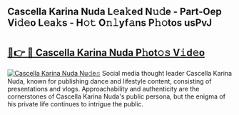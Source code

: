 ## Cascella Karina Nuda L𝚎a𝚔ed N𝚞𝚍e - Part-Oep Vi𝚍𝚎o L𝚎a𝚔s - H𝚘𝚝 O𝚗𝚕yf𝚊ns P𝚑𝚘tos usPvJ

# <h2><a href="http://kf4snt.oniu.top/?m=Cascella+Karina+Nuda">🔗👉 🔴 Cascella Karina Nuda P𝚑ot𝚘𝚜 V𝚒d𝚎o</a></h2>

[![Cascella Karina Nuda Nu𝚍e𝚜](https://i.imgur.com/0qMVB7G.gif)](http://kf4snt.oniu.top/?m=Cascella+Karina+Nuda)
Social media thought leader Cascella Karina Nuda, known for publishing dance and lifestyle content, consisting of presentations and vlogs. Approachability and authenticity are the cornerstones of Cascella Karina Nuda's public persona, but the enigma of his private life continues to intrigue the public.  

